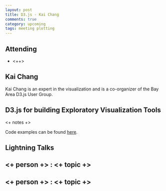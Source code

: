 ```yaml
---
layout: post
title: D3.js - Kai Chang
comments: true
category: upcoming
tags: meeting plotting
---
```



## Attending

- <++>


## Kai Chang

Kai Chang is an expert in the visualization and
is a co-organizer of the Bay Area D3.js User Group.

## D3.js for building Exploratory Visualization Tools

<+ notes +>

Code examples can be found [here][code].

## Lightning Talks 

## <+ person +> : <+ topic +>

## <+ person +> : <+ topic +>


[code]: https://github.com/thehackerwithin/berkeley/tree/master/topic "Code Examples" 
